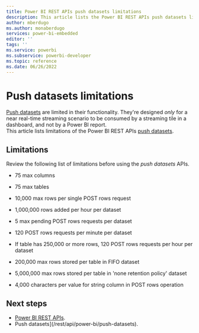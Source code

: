 ```yaml
---
title: Power BI REST APIs push datasets limitations
description: This article lists the Power BI REST APIs push datasets limitations
author: mberdugo
ms.author: monaberdugo
services: power-bi-embedded
editor: ''
tags: ''
ms.service: powerbi
ms.subservice: powerbi-developer
ms.topic: reference
ms.date: 06/26/2022
---
```


# Push datasets limitations

[Push datasets](/rest/api/power-bi/push-datasets) are limited in their functionality. They're designed *only* for a near real-time streaming scenario to be consumed by a streaming tile in a dashboard, and not by a Power BI report.  
This article lists limitations of the Power BI REST APIs [push datasets](/rest/api/power-bi/push-datasets).

## Limitations

Review the following list of limitations before using the *push datasets* APIs.

* 75 max columns

* 75 max tables

* 10,000 max rows per single POST rows request

* 1,000,000 rows added per hour per dataset

* 5 max pending POST rows requests per dataset

* 120 POST rows requests per minute per dataset

* If table has 250,000 or more rows, 120 POST rows requests per hour per dataset

* 200,000 max rows stored per table in FIFO dataset

* 5,000,000 max rows stored per table in 'none retention policy' dataset

* 4,000 characters per value for string column in POST rows operation

## Next steps

* [Power BI REST APIs](/rest/api/power-bi/).
* Push datasets](/rest/api/power-bi/push-datasets).
